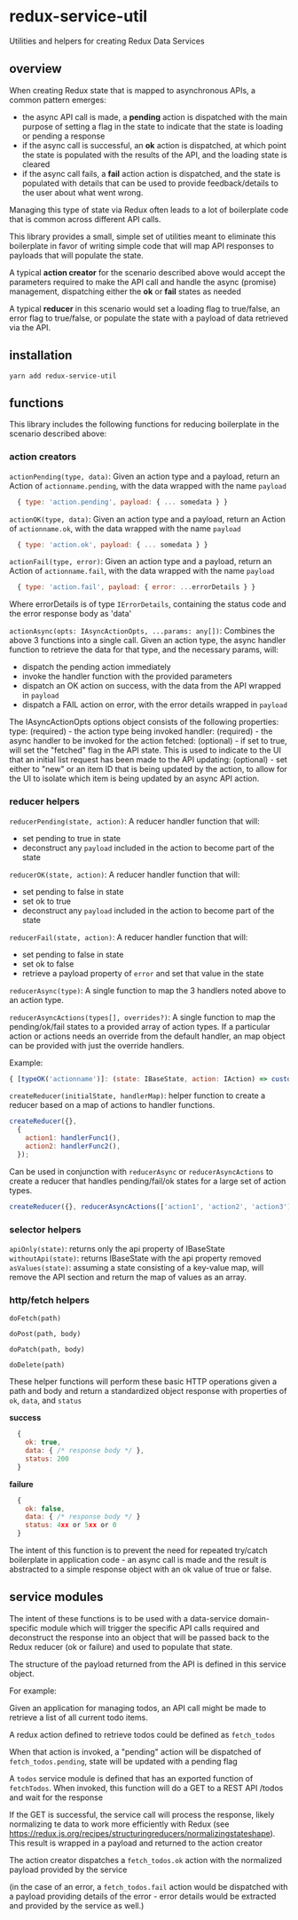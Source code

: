 # redux-service-util

Utilities and helpers for creating Redux Data Services

## overview

When creating Redux state that is mapped to asynchronous APIs, a common pattern emerges:
* the async API call is made, a **pending** action is dispatched with the main purpose of setting a flag in the state to indicate that the state is loading or pending a response
* if the async call is successful, an **ok** action is dispatched, at which point the state is populated with the results of the API, and the loading state is cleared
* if the async call fails, a **fail** action action is dispatched, and the state is populated with details that can be used to provide feedback/details to the user about what went wrong.

Managing this type of state via Redux often leads to a lot of boilerplate code that is common across different API calls.

This library provides a small, simple set of utilities meant to eliminate this boilerplate in favor of writing simple code that will map API responses to payloads that will populate the state.

A typical **action creator** for the scenario described above would accept the parameters required to make the API call and handle the async (promise) management, dispatching either the **ok** or **fail** states as needed

A typical **reducer** in this scenario would set a loading flag to true/false, an error flag to true/false, or populate the state with a payload of data retrieved via the API.

## installation

`yarn add redux-service-util`

## functions

This library includes the following functions for reducing boilerplate in the scenario described above:

### action creators

```actionPending(type, data)```: Given an action type and a payload, return an Action of `actionname.pending`, with the data wrapped with the name `payload`

```js
  { type: 'action.pending', payload: { ... somedata } }
```

```actionOK(type, data)```: Given an action type and a payload, return an Action of `actionname.ok`, with the data wrapped with the name `payload`

```js
  { type: 'action.ok', payload: { ... somedata } }
```

```actionFail(type, error)```: Given an action type and a payload, return an Action of `actionname.fail`, with the data wrapped with the name `payload`

```js
  { type: 'action.fail', payload: { error: ...errorDetails } }
```

Where errorDetails is of type `IErrorDetails`, containing the status code and the error response body as 'data'

```actionAsync(opts: IAsyncActionOpts, ...params: any[])```: Combines the above 3 functions into a single call. Given an action type, the async handler function to retrieve the data for that type, and the necessary params, will:
* dispatch the pending action immediately
* invoke the handler function with the provided parameters
* dispatch an OK action on success, with the data from the API wrapped in  `payload`
* dispatch a FAIL action on error, with the error details wrapped in `payload`

The IAsyncActionOpts options object consists of the following properties:
type: (required) - the action type being invoked
handler: (required) - the async handler to be invoked for the action
fetched: (optional) - if set to true, will set the "fetched" flag in the API state. This is used to indicate to the UI that an initial list request has been made to the API
updating: (optional) - set either to "new" or an item ID that is being updated by the action, to allow for the UI to isolate which item is being updated by an async API action.

### reducer helpers

```reducerPending(state, action)```: A reducer handler function that will:
* set pending to true in state
* deconstruct any `payload` included in the action to become part of the state

```reducerOK(state, action)```: A reducer handler function that will:
* set pending to false in state
* set ok to true
* deconstruct any `payload` included in the action to become part of the state

```reducerFail(state, action)```: A reducer handler function that will:
* set pending to false in state
* set ok to false
* retrieve a payload property of `error` and set that value in the state

```reducerAsync(type)```: A single function to map the 3 handlers noted above to an action type.  

```reducerAsyncActions(types[], overrides?)```: A single function to map the pending/ok/fail states to a provided array of action types. If a particular action or actions needs an override from the default handler, an map object can be provided with just the override handlers.  

Example:

```js
{ [typeOK('actionname')]: (state: IBaseState, action: IAction) => customHandler(state, action) }
```

```createReducer(initialState, handlerMap)```: helper function to create a reducer based on a map of actions to handler functions.  

```js
createReducer({},
  {
    action1: handlerFunc1(),
    action2: handlerFunc2(),
  });
```

Can be used in conjunction with `reducerAsync` or `reducerAsyncActions` to create a reducer that handles pending/fail/ok states for a large set of action types.

```js
createReducer({}, reducerAsyncActions(['action1', 'action2', 'action3']));
```

### selector helpers

```apiOnly(state)```: returns only the api property of IBaseState
```withoutApi(state)```: returns IBaseState with the api property removed
```asValues(state)```: assuming a state consisting of a key-value map, will remove the API section and return the map of values as an array.

### http/fetch helpers

`doFetch(path)`

`doPost(path, body)`

`doPatch(path, body)`

`doDelete(path)`

These helper functions will perform these basic HTTP operations given a path and body and return a standardized object response with properties of `ok`, `data`, and `status`

**success**

```js
  {
    ok: true,
    data: { /* response body */ },
    status: 200
  }
```
**failure**

```js
  {
    ok: false,
    data: { /* response body */ }
    status: 4xx or 5xx or 0
  }
```

The intent of this function is to prevent the need for repeated try/catch boilerplate in application code - an async call is made and the result is abstracted to a simple response object with an ok value of true or false.


## service modules

The intent of these functions is to be used with a data-service domain-specific module which will trigger the specific API calls required and deconstruct the response into an object that will be passed back to the Redux reducer (ok or failure) and used to populate that state.

The structure of the payload returned from the API is defined in this service object.

For example:

Given an application for managing todos, an API call might be made to retrieve a list of all current todo items.

A redux action defined to retrieve todos could be defined as `fetch_todos`

When that action is invoked, a "pending" action will be dispatched of `fetch_todos.pending`, state will be updated with a pending flag

A `todos` service module is defined that has an exported function of `fetchTodos`.  When invoked, this function will do a GET to a REST API /todos and wait for the response

If the GET is successful, the service call will process the response, likely normalizing te data to work more efficiently with Redux (see https://redux.js.org/recipes/structuringreducers/normalizingstateshape).  This result is wrapped in a payload and returned to the action creator

The action creator dispatches a `fetch_todos.ok` action with the normalized payload provided by the service

(in the case of an error, a `fetch_todos.fail` action would be dispatched with a payload providing details of the error - error details would be extracted and provided by the service as well.)
